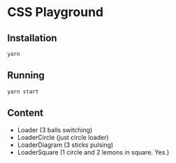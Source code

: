 # CSS Playground

## Installation
```shell
yarn
```

## Running
```shell
yarn start
```

## Content
- Loader (3 balls switching)
- LoaderCircle (just circle loader)
- LoaderDiagram (3 sticks pulsing)
- LoaderSquare (1 circle and 2 lemons in square. Yes.)